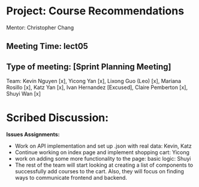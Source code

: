 # Project: Course Recommendations

Mentor: Christopher Chang

## Meeting Time: lect05

## Type of meeting: [Sprint Planning Meeting]

Team: Kevin Nguyen [x], Yicong Yan [x], Lixong Guo (Leo) [x], Mariana Rosillo [x], Katz Yan [x], Ivan Hernandez [Excused], Claire Pemberton [x], Shuyi Wan [x]

# Scribed Discussion:

**Issues Assignments:**

* Work on API implementation and set up .json with real data: Kevin, Katz
* Continue working on index page and implement shopping cart: Yicong
* work on adding some more functionality to the page: basic logic: Shuyi
* The rest of the team will start looking at creating a list of components to successfully add courses to the cart. Also, they will focus on finding ways to communicate frontend and backend.
